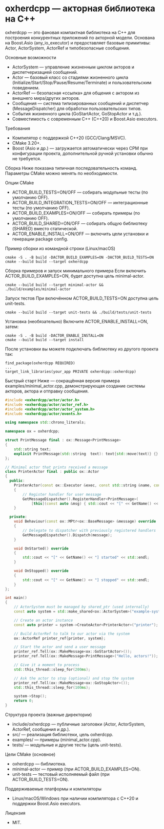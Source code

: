 # oxherdcpp — акторная библиотека на C++

oxherdcpp — это фановая компактная библиотека на C++ для построения конкурентных приложений по акторной модели. Основана на Boost.Asio (any_io_executor) и предоставляет базовые примитивы: Actor, ActorSystem, ActorRef и типобезопасные сообщения.

Основные возможности
- ActorSystem — управление жизненным циклом акторов и диспетчеризацией сообщений.
- Actor — базовый класс со стадиями жизненного цикла (Initialize/Start/Stop/Pause/Resume/Terminate) и пользовательским поведением.
- ActorRef — безопасная «ссылка» для общения с актором из внешнего мира/других акторов.
- Сообщения — система типизированных сообщений и диспетчер (MessageDispatcher) для обработки пользовательских типов.
- События жизненного цикла (GoStartActor, GoStopActor и т.д.).
- Совместимость с современным C++ (C++20) и Boost.Asio executors.

Требования
- Компилятор с поддержкой C++20 (GCC/Clang/MSVC).
- CMake 3.20+.
- Boost (Asio и др.) — загружается автоматически через CPM при конфигурации проекта, дополнительной ручной установки обычно не требуется.

Сборка
Ниже показана типичная последовательность команд. Параметры CMake можно менять по необходимости.

Опции CMake
- ACTOR_BUILD_TESTS=ON/OFF — собирать модульные тесты (по умолчанию OFF).
- ACTOR_BUILD_INTEGRATION_TESTS=ON/OFF — интеграционные тесты (по умолчанию OFF).
- ACTOR_BUILD_EXAMPLES=ON/OFF — собирать примеры (по умолчанию OFF).
- ACTOR_BUILD_SHARED=ON/OFF — собирать общую библиотеку (SHARED) вместо статической.
- ACTOR_ENABLE_INSTALL=ON/OFF — включить цели установки и генерации package config.

Пример сборки из командной строки (Linux/macOS)
```
cmake -S . -B build -DACTOR_BUILD_EXAMPLES=ON -DACTOR_BUILD_TESTS=ON
cmake --build build --target oxherdcpp
```

Сборка примеров и запуск минимального примера
Если включить ACTOR_BUILD_EXAMPLES=ON, будет доступна цель minimal-actor.
```
cmake --build build --target minimal-actor && ./build/examples/minimal-actor
```

Запуск тестов
При включённом ACTOR_BUILD_TESTS=ON доступна цель unit-tests.
```
cmake --build build --target unit-tests && ./build/tests/unit-tests
```

Установка (необязательно)
Включите ACTOR_ENABLE_INSTALL=ON, затем:
```
cmake -S . -B build -DACTOR_ENABLE_INSTALL=ON
cmake --build build --target install
```
После установки вы можете подключать библиотеку из другого проекта так:
```
find_package(oxherdcpp REQUIRED)
...
target_link_libraries(your_app PRIVATE oxherdcpp::oxherdcpp)
```

Быстрый старт
Ниже — сокращённая версия примера examples/minimal_actor.cpp, демонстрирующая создание системы акторов, актора и отправку сообщения.
```cpp
#include <oxherdcpp/actor/actor.h>
#include <oxherdcpp/actor/actor_ref.h>
#include <oxherdcpp/actor/actor_system.h>
#include <oxherdcpp/actor/events.h>

using namespace std::chrono_literals;

namespace ox = oxherdcpp;

struct PrintMessage final : ox::Message<PrintMessage>
{
    std::string text;
    explicit PrintMessage(std::string  text): text{std::move(text)} {}
};

// Minimal actor that prints received a message
class PrinterActor final : public ox::Actor
{
  public:
    PrinterActor(const ox::Executor &exec, const std::string &name, const ox::ActorId id) : Actor(exec, name, id)
    {
        // Register handler for user message
        GetMessageDispatcher().RegisterHandler<PrintMessage>(
            [this](const auto &msg) { std::cout << "[" << GetName() << "] got: " << msg->text << std::endl; });
    }

  private:
    void Behaviour(const ox::MPtr<ox::BaseMessage> &message) override
    {
        // Delegate to dispatcher with previously registered handlers
        GetMessageDispatcher().Dispatch(message);
    }

    void OnStarted() override
    {
        std::cout << "[" << GetName() << "] started" << std::endl;
    }

    void OnStopped() override
    {
        std::cout << "[" << GetName() << "] stopped" << std::endl;
    }
};

int main()
{
    // ActorSystem must be managed by shared_ptr (used internally)
    const auto system = std::make_shared<ox::ActorSystem>("example-system", 1);

    // Create an actor instance
    const auto printer = system->CreateActor<PrinterActor>("printer");

    // Build ActorRef to talk to our actor via the system
    ox::ActorRef printer_ref{printer, system};

    // Start the actor and send a user message
    printer_ref.Tell(ox::MakeMessage<ox::GoStartActor>());
    printer_ref.Tell(ox::MakeMessage<PrintMessage>("Hello, actors!"));

    // Give it a moment to process
    std::this_thread::sleep_for(200ms);

    // Ask the actor to stop (optional) and stop the system
    printer_ref.Tell(ox::MakeMessage<ox::GoStopActor>());
    std::this_thread::sleep_for(100ms);

    system->Stop();
    return 0;
}
```

Структура проекта (важные директории)
- include/oxherdcpp — публичные заголовки (Actor, ActorSystem, ActorRef, сообщения и др.).
- src/ — реализация библиотеки, цель oxherdcpp.
- examples/ — примеры (minimal_actor.cpp).
- tests/ — модульные и другие тесты (цель unit-tests).

Цели CMake (основное)
- oxherdcpp — библиотека.
- minimal-actor — пример (при ACTOR_BUILD_EXAMPLES=ON).
- unit-tests — тестовый исполняемый файл (при ACTOR_BUILD_TESTS=ON).

Поддерживаемые платформы и компиляторы
- Linux/macOS/Windows при наличии компилятора с C++20 и поддержки Boost.Asio executors.

Лицензия
- MIT.
